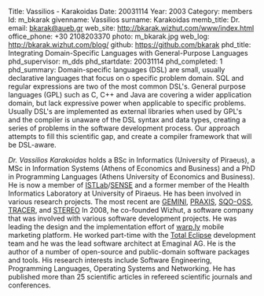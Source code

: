 Title: Vassilios - Karakoidas
Date: 20031114
Year: 2003
Category: members 
Id: m_bkarak
givenname: Vassilios
surname: Karakoidas
memb_title: Dr.
email: bkarak@aueb.gr
web_site: http://bkarak.wizhut.com/www/index.html
office_phone: +30 2108203370
photo: m_bkarak.jpg
web_log: http://bkarak.wizhut.com/blog/
github: https://github.com/bkarak
phd_title: Integrating Domain-Specific Languages with General-Purpose Languages
phd_supervisor: m_dds
phd_startdate: 20031114
phd_completed: 1
phd_summary: Domain-specific languages (DSL) are small, usually declarative languages that focus on o specific problem domain. SQL and regular expressions are two of the most common DSL's. General purpose languages (GPL) such as C, C++ and Java are covering a wider application domain, but lack expressive power when applicable to specific problems. Usually DSL's are implemented as external libraries when used by GPL's and the compiler is unaware of the DSL syntax and data types, creating a series of problems in the software development process. Our approach attempts to fill this scientific gap, and create a compiler framework that will be DSL-aware.


_Dr. Vassilios Karakoidas_ holds a BSc in Informatics (University of Piraeus), a MSc in Information Systems (Athens of Economics and Business) and a PhD in Programming Languages (Athens University of Economics and Business). He is now a member of [ISTLab](http://istlab.dmst.aueb.gr/)/[SENSE](../groups/g_sense-details.html) and a former member of the Health Informatics Laboratory at University of Piraeus. He has been involved in various research projects. The most recent are [GEMINI](../projects/p_gemini.html), [PRAXIS](../projects/p_praxis.html), [SQO-OSS](../projects/p_sqo-oss.html), [TRACER](../projects/p_tracer.html), and [STEREO](../projects/p_stereo.html) In 2008, he co-founded Wizhut, a software company that was involved with various software development projects. He was leading the design and the implementation effort of [warp.ly](http://www.warp.ly/) mobile marketing platform. He worked part-time with the [Total Eclipse](http://www.totaleclipsegames.com/) development team and he was the lead software architect at Emaginal AG. He is the author of a number of open-source and public-domain software packages and tools. His research interests include Software Engineering, Programming Languages, Operating Systems and Networking. He has published more than 25 scientific articles in refereed scientific journals and conferences.